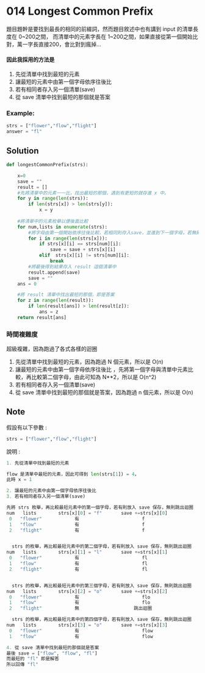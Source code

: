 # 014 Longest Common Prefix

題目題幹是要找到最長的相同的前綴詞，然而題目敘述中也有講到 input 的清單長度在 0~200之間，
而清單中的元素字長在 1~200之間，如果直接從第一個開始比對，萬一字長直接200，會比對到瘋掉...

#### 因此我採用的方法是
1. 先從清單中找到最短的元素
2. 讓最短的元素中由第一個字母依序往後比 
3. 若有相同者存入另一個清單(save)
4. 從 save 清單中找到最短的那個就是答案

### Example:

```python
strs = ["flower","flow","flight"]
answer = "fl"
```

## Solution

```python
def longestCommonPrefix(strs):

    x=0
    save = ""
    result = []
    #先將清單中的元素一一比，找出最短的那個，遇到有更短的就存進 x 中。
    for y in range(len(strs)):
        if len(strs[x]) > len(strs[y]):
            x = y
    
    #將清單中的元素枚舉以便後面比較
    for num,lists in enumerate(strs):
        #將字母由第一個開始依序往後比較，若相同則存入save，並進到下一個字母，若無則直接離開迴圈
        for i in range(len(strs[x])):  
            if strs[x][i] == strs[num][i]:
                save = save + strs[x][i]
            elif  strs[x][i] != strs[num][i]:
                break
        #將最後得到結果存入 result 這個清單中
        result.append(save)
        save = ""
    ans = 0

    #將 result 清單中找出最短的那個，即是答案
    for z in range(len(result)):
        if len(result[ans]) > len(result[z]):
            ans = z
    return result[ans]

```  

### 時間複雜度

超級複雜，因為跑過了各式各樣的迴圈
1. 先從清單中找到最短的元素，因為跑過 N 個元素，所以是 O(n)
2. 讓最短的元素中由第一個字母依序往後比 ，先將第一個字母與清單中元素比較，再比較第二個字母，由此可知為 N**2，所以是 O(n^2)
3. 若有相同者存入另一個清單(save)
4. 從 save 清單中找到最短的那個就是答案，因為跑過 n 個元素，所以是 O(n)


## Note
假設有以下參數 :
```python
strs = ["flower","flow","flight"]
```
說明 :
```python
1. 先從清單中找到最短的元素

flow 是清單中最短的元素，因此可得到 len(strs[1]) = 4，
此時 x = 1

2. 讓最短的元素中由第一個字母依序往後比 
3. 若有相同者存入另一個清單(save)

先將 strs 枚舉，再比較最短元素中的第一個字母，若有則放入 save 保存，無則跳出迴圈
num   lists        strs[x][0] = "f"       save +=strs[x][0]
 0   "flower"            有                       f
 1   "flow"              有                       f
 2   "flight"            有                       f


  strs 的枚舉，再比較最短元素中的第二個字母，若有則放入 save 保存，無則跳出迴圈
num   lists        strs[x][1] = "l"       save +=strs[x][1]
 0   "flower"            有                       fl
 1   "flow"              有                       fl
 2   "flight"            有                       fl


  strs 的枚舉，再比較最短元素中的第三個字母，若有則放入 save 保存，無則跳出迴圈
num   lists        strs[x][2] = "o"       save +=strs[x][2]
 0   "flower"            有                       flo
 1   "flow"              有                       flo
 2   "flight"            無                    跳出迴圈

  strs 的枚舉，再比較最短元素中的第四個字母，若有則放入 save 保存，無則跳出迴圈
num   lists        strs[x][3] = "o"       save +=strs[x][3]
 0   "flower"            有                       flow
 1   "flow"              有                       flow

4. 從 save 清單中找到最短的那個就是答案
最後 save = ["flow", "flow", "fl"]
而最短的 "fl" 即是解答 
所以回傳 "fl"


```

